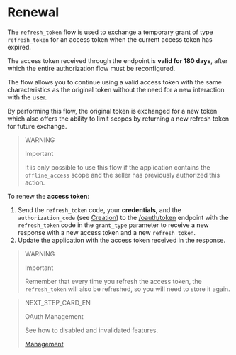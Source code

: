 # Renewal

The `refresh_token` flow is used to exchange a temporary grant of type `refresh_token` for an access token when the current access token has expired.

The access token received through the endpoint is **valid for 180 days**, after which the entire authorization flow must be reconfigured.

The flow allows you to continue using a valid access token with the same characteristics as the original token without the need for a new interaction with the user.

By performing this flow, the original token is exchanged for a new token which also offers the ability to limit scopes by returning a new refresh token for future exchange.

> WARNING
>
> Important
> 
> It is only possible to use this flow if the application contains the `offline_access` scope and the seller has previously authorized this action.

To renew the **access token**:

1. Send the `refresh_token` code, your **credentials**, and the `authorization_code` (see [Creation](https://www.mercadopago[FAKER][URL][DOMAIN]/developers/en/guides/resources/dashboard/creation)) to the [/oauth/token](https://www.mercadopago[FAKER][URL][DOMAIN]/developers/en/reference/oauth/_oauth_token/post) endpoint with the `refresh_token` code in the `grant_type` parameter to receive a new response with a new access token and a new `refresh_token`.
2. Update the application with the access token received in the response.

> WARNING
>
> Important
>
> Remember that every time you refresh the access token, the `refresh_token` will also be refreshed, so you will need to store it again.

> NEXT_STEP_CARD_EN
>
> OAuth Management
>
> See how to disabled and invalidated features.
>
> [Management](https://www.mercadopago[FAKER][URL][DOMAIN]/developers/en/guides/resources/dashboard/management)